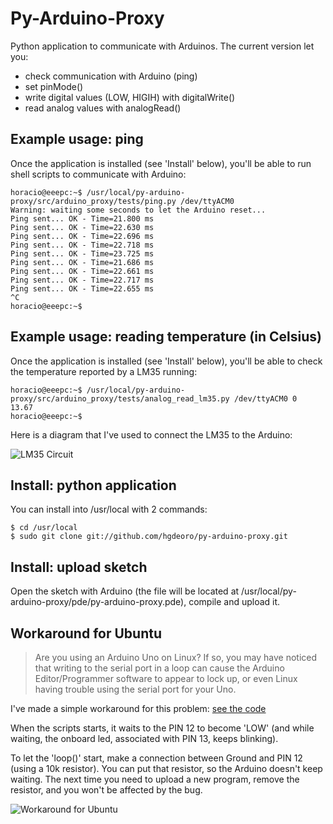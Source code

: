 Py-Arduino-Proxy
================

Python application to communicate with Arduinos. The current version let you:

* check communication with Arduino (ping)
* set pinMode()
* write digital values (LOW, HIGIH) with digitalWrite()
* read analog values with analogRead()

Example usage: ping
-------------------

Once the application is installed (see 'Install' below), you'll be able to
run shell scripts to communicate with Arduino:

    horacio@eeepc:~$ /usr/local/py-arduino-proxy/src/arduino_proxy/tests/ping.py /dev/ttyACM0 
    Warning: waiting some seconds to let the Arduino reset...
    Ping sent... OK - Time=21.800 ms
    Ping sent... OK - Time=22.630 ms
    Ping sent... OK - Time=22.696 ms
    Ping sent... OK - Time=22.718 ms
    Ping sent... OK - Time=23.725 ms
    Ping sent... OK - Time=21.686 ms
    Ping sent... OK - Time=22.661 ms
    Ping sent... OK - Time=22.717 ms
    Ping sent... OK - Time=22.655 ms
    ^C
    horacio@eeepc:~$ 

Example usage: reading temperature (in Celsius)
-----------------------------------------------

Once the application is installed (see 'Install' below), you'll be able to
check the temperature reported by a LM35 running:

    horacio@eeepc:~$ /usr/local/py-arduino-proxy/src/arduino_proxy/tests/analog_read_lm35.py /dev/ttyACM0 0
    13.67
    horacio@eeepc:~$ 

Here is a diagram that I've used to connect the LM35 to the Arduino:

![LM35 Circuit](https://github.com/hgdeoro/py-arduino-proxy/raw/master/examples/lm35_bb.png "LM35 Circuit")

Install: python application
---------------------------

You can install into /usr/local with 2 commands:

    $ cd /usr/local
    $ sudo git clone git://github.com/hgdeoro/py-arduino-proxy.git

Install: upload sketch
----------------------

Open the sketch with Arduino (the file will be located at /usr/local/py-arduino-proxy/pde/py-arduino-proxy.pde),
compile and upload it.

Workaround for Ubuntu
---------------------

> Are you using an Arduino Uno on Linux? If so, you may have noticed that
> writing to the serial port in a loop can cause the Arduino Editor/Programmer
> software to appear to lock up, or even Linux having trouble using the
> serial port for your Uno.

I've made a simple workaround for this problem: [see the code](https://gist.github.com/922501)

When the scripts starts, it waits to the PIN 12 to become 'LOW' (and while waiting,
the onboard led, associated with PIN 13, keeps blinking).

To let the 'loop()' start, make a connection between Ground and PIN 12 (using a 10k resistor).
You can put that resistor, so the Arduino doesn't keep waiting. The next time you need to
upload a new program, remove the resistor, and you won't be affected by the bug.

![Workaround for Ubuntu](https://github.com/hgdeoro/py-arduino-proxy/raw/master/examples/ubuntu-workaround_bb.png "Workaround for Ubuntu")

